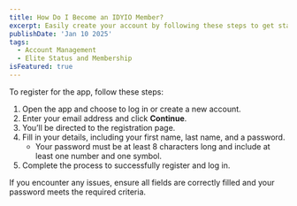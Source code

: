 ```yaml
---
title: How Do I Become an IDYIO Member?
excerpt: Easily create your account by following these steps to get started with IDYIO.
publishDate: 'Jan 10 2025'
tags:
  - Account Management
  - Elite Status and Membership
isFeatured: true
---
```


To register for the app, follow these steps:

1. Open the app and choose to log in or create a new account.
2. Enter your email address and click **Continue**.
3. You’ll be directed to the registration page.
4. Fill in your details, including your first name, last name, and a password.
   - Your password must be at least 8 characters long and include at least one number and one symbol.
5. Complete the process to successfully register and log in.

If you encounter any issues, ensure all fields are correctly filled and your password meets the required criteria.
